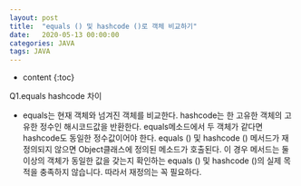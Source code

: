 ```yaml
---
layout: post
title:  "equals () 및 hashcode ()로 객체 비교하기" 
date:   2020-05-13 00:00:00 
categories: JAVA
tags: JAVA
---
```

 * content
{:toc}


Q1.equals hashcode 차이
-  equals는 현재 객체와 넘겨진 객체를 비교한다. 
hashcode는 한 고유한 객체의 고유한 정수인 해시코드값을 반환한다. 
equals메소드에서 두 객체가 같다면 hashcode도 동일한 정수값이어야 한다.
equals () 및 hashcode () 메서드가 재정의되지 않으면 Object클래스에 정의된 메소드가 호출된다.
이 경우 메서드는 둘 이상의 객체가 동일한 값을 갖는지 확인하는 equals () 및 hashcode ()의 실제 목적을 충족하지 않습니다.
따라서 재정의는 꼭 필요하다. 
